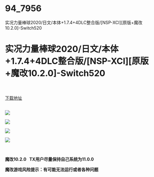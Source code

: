 # 94_7956
实况力量棒球2020/日文/本体+1.7.4+4DLC整合版/[NSP-XCI][原版+魔改10.2.0]-Switch520
# 实况力量棒球2020/日文/本体+1.7.4+4DLC整合版/[NSP-XCI][原版+魔改10.2.0]-Switch520
 <br/></br>
[下载地址](https://www.switch520.cc/article/7956 "下载地址")
<br/></br>

<p><strong><img src="https://www.switch520.cc/muke_img/upload_art_editor_20201219-1_89b658e5c4b506b1fcdb407cb443064c.jpg"></strong></p>
<p><strong><img src="https://www.switch520.cc/muke_img/upload_art_editor_20201219-1_9c294b931bd368f496ac0e6f91144daa.jpg"></strong></p>
<p><strong><img src="https://www.switch520.cc/muke_img/upload_art_editor_20201219-1_e08a0384e1852c9cf75bc0244445a29f.jpg"></strong></p>
<p><strong><img src="https://www.switch520.cc/muke_img/upload_art_editor_20201219-1_35f593b7820d14e9ae1a97a24f42114b.jpg"></strong></p>
<p><strong><span style="color: #d9d9d9;">&nbsp;</span></strong></p>
<p><strong>魔改10.2.0 &nbsp;&nbsp;TX用户尽量保持自己系统为11.0.0</strong></p>
<p><strong>魔改游戏风险提示：有可能无法运行或者各种问题</strong></p>
